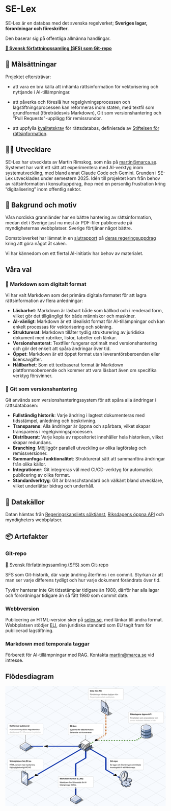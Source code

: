 # SE-Lex

SE-Lex är en databas med det svenska regelverket; **Sveriges lagar, förordningar och föreskrifter**.

Den baserar sig på offentliga allmänna handlingar.

**[📗 Svensk författningssamling (SFS) som Git-repo](https://github.com/se-lex/sfs)**

## 🎯 Målsättningar

Projektet eftersträvar:

- att vara en bra källa att inhämta rättsinformation för vektorisering och nyttjande i AI-tillämpningar.

- att påverka och föreslå hur regelgivningsprocessen och lagstiftningsprocessen kan reformeras inom staten, med textfil som grundformat (företrädesvis Markdown), Git som versionshantering och "Pull Requests"-upplägg för remissrundor.

- att uppfylla [kvalitetskrav](https://rattsinfo.se/kvalitetskrav/) för rättsdatabas, definierade av [Stiftelsen för rättsinformation](https://rattsinfo.se).

## 👨‍💻 Utvecklare

SE-Lex har utvecklats av Martin Rimskog, som nås på martin@marca.se. Systemet har varit ett sätt att experimentera med AI-verktyg inom systemutveckling, med bland annat Claude Code och Gemini. Grunden i SE-Lex utvecklades under semestern 2025. Idén till projektet kom från behov av rättsinformation i konsultuppdrag, ihop med en personlig frustration kring “digitalisering” inom offentlig sektor.

## 🫶 Bakgrund och motiv

Våra nordiska grannländer har en bättre hantering av rättsinformation, medan det i Sverige just nu mest är PDF-filer publicerade på myndigheternas webbplatser. Sverige förtjänar något bättre.

Domstolsverket har lämnat in en [slutrapport](https://www.domstol.se/nyheter/2025/05/alternativa-vagar-framat-for-en-saker-och-effektiv-tillgang-till-rattsinformation--redovisning-av-regeringsuppdrag/) på [deras regeringsuppdrag](https://www.regeringen.se/pressmeddelanden/2023/12/uppdrag-om-en-saker-och-effektiv-tillgang-till-rattsinformation/) kring att göra något åt saken.

Vi har kännedom om ett flertal AI-initiativ har behov av materialet.

## Våra val

### 📝 Markdown som digitalt format

Vi har valt Markdown som det primära digitala formatet för att lagra rättsinformation av flera anledningar:

- **Läsbarhet**: Markdown är läsbart både som källkod och i renderad form, vilket gör det tillgängligt för både människor och maskiner.
- **AI-vänligt**: Markdown är ett idealiskt format för AI-tillämpningar och kan enkelt processas för vektorisering och sökning.
- **Strukturerat**: Markdown tillåter tydlig strukturering av juridiska dokument med rubriker, listor, tabeller och länkar.
- **Versionshanterat**: Textfiler fungerar optimalt med versionshantering och gör det enkelt att spåra ändringar över tid.
- **Öppet**: Markdown är ett öppet format utan leverantörsberoenden eller licensavgifter.
- **Hållbarhet**: Som ett textbaserat format är Markdown plattformsoberoende och kommer att vara läsbart även om specifika verktyg försvinner.

### 🌿 Git som versionshantering

Git används som versionshanteringssystem för att spåra alla ändringar i rättsdatabasen:

- **Fullständig historik**: Varje ändring i lagtext dokumenteras med tidsstämpel, anledning och beskrivning.
- **Transparens**: Alla ändringar är öppna och spårbara, vilket skapar transparens i regelgivningsprocessen.
- **Distribuerat**: Varje kopia av repositoriet innehåller hela historiken, vilket skapar redundans.
- **Branching**: Möjliggör parallell utveckling av olika lagförslag och remissversioner.
- **Sammanfoga-funktionalitet**: Strukturerat sätt att sammanföra ändringar från olika källor.
- **Integrationer**: Git integreras väl med CI/CD-verktyg för automatisk publicering av olika format.
- **Standardverktyg**: Git är branschstandard och välkänt bland utvecklare, vilket underlättar bidrag och underhåll.

## 🔗 Datakällor

Datan hämtas från [Regeringskansliets söktjänst](https://beta.rkrattsbaser.gov.se), [Riksdagens öppna API](https://www.riksdagen.se/sv/dokument-och-lagar/riksdagens-oppna-data/) och myndigheters webbplatser.

## 📦 Artefakter

### Git-repo

[📗 Svensk författningssamling (SFS) som Git-repo](https://github.com/se-lex/sfs)

SFS som Git-historik, där varje ändring återfinns i en commit. Styrkan är att man ser varje differens tydligt och hur varje dokument förändrats över tid.

Tyvärr hanterar inte Git tidsstämplar tidigare än 1980, därför har alla lagar och förordningar tidigare än så fått 1980 som commit date.

### Webbversion

Publicering av HTML-version sker på [selex.se](https://selex.se), med länkar till andra format. Webbplatsen stödjer [ELI](https://eur-lex.europa.eu/eli-register/about.html), den juridiska standard som EU tagit fram för publicerad lagstiftning.

### Markdown med temporala taggar

Förberett för AI-tillämpningar med RAG. Kontakta martin@marca.se vid intresse.

## Flödesdiagram

![Systemskiss över SE-Lex](systemskiss-selex.png)


